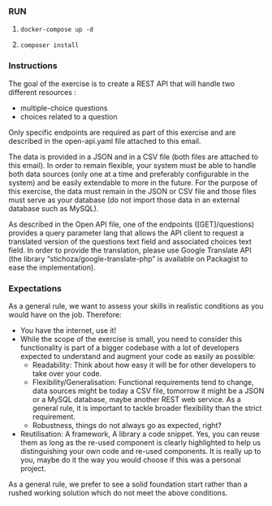 ### RUN

1. `docker-compose up -d`

2. `composer install`

### Instructions

The goal of the exercise is to create a REST API that will handle two different resources :
- multiple-choice questions 
- choices related to a question
 
Only specific endpoints are required as part of this exercise and are described in the open-api.yaml file attached to this email.
 
The data is provided in a JSON and in a CSV file (both files are attached to this email). In order to remain flexible, your system must be able to handle both data sources (only one at a time and preferably configurable in the system) and be easily extendable to more in the future. For the purpose of this exercise, the data must remain in the JSON or CSV file and those files must serve as your database (do not import those data in an external database such as MySQL).
 
As described in the Open API file, one of the endpoints ([GET]/questions) provides a query parameter lang that allows the API client to request a translated version of the questions text field and associated choices text field. In order to provide the translation, please use Google Translate API (the library “stichoza/google-translate-php” is available on Packagist to ease the implementation).

### Expectations

As a general rule, we want to assess your skills in realistic conditions as you would have on the job. Therefore:
- You have the internet, use it!
- While the scope of the exercise is small, you need to consider this functionality is part of a bigger codebase with a lot of developers expected to understand and augment your code as easily as possible:
    - Readability: Think about how easy it will be for other developers to take over your code.
    - Flexibility/Generalisation: Functional requirements tend to change, data sources might be today a CSV file, tomorrow it might be a JSON or a MySQL database, maybe another REST web service. As a general rule, it is important to tackle broader flexibility than the strict requirement.
    - Robustness, things do not always go as expected, right?
- Reutilisation: A framework, A library a code snippet. Yes, you can reuse them as long as the re-used component is clearly highlighted to help us distinguishing your own code and re-used components. It is really up to you, maybe do it the way you would choose if this was a personal project.
 
As a general rule, we prefer to see a solid foundation start rather than a rushed working solution which do not meet the above conditions.
